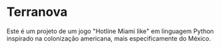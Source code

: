 # Terranova
Este é um projeto de um jogo "Hotline Miami like" em linguagem Python inspirado na colonização americana, mais especificamente do México.
